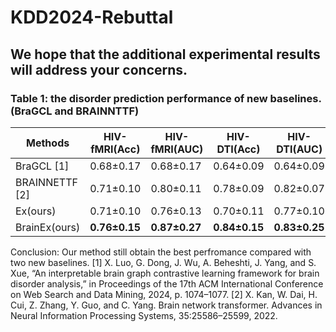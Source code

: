 # KDD2024-Rebuttal

## We hope that the additional experimental results will address your concerns.

### Table 1: the disorder prediction performance of new baselines. (BraGCL and BRAINNTTF) 
| Methods       | HIV-fMRI(Acc) | HIV-fMRI(AUC) | HIV-DTI(Acc)  | HIV-DTI(AUC)  | BP-fMRI(Acc)  | BP-fMRI(AUC)  | BP-DTI(Acc)   | BP-DTI(AUC)   | ADHD(Acc)     | ADHD(AUC)     |
|---------------|---------------|---------------|---------------|---------------|---------------|---------------|---------------|---------------|---------------|---------------|
| BraGCL [1]       | 0.68±0.17     | 0.68±0.17     | 0.64±0.09     | 0.64±0.09     | 0.63±0.04     | 0.63±0.05     | 0.58±0.13     | 0.57±0.14     | 0.61±0.03     | 0.61±0.03     |
| BRAINNETTF [2]    | 0.71±0.10     | 0.80±0.11     | 0.78±0.09     | 0.82±0.07     | 0.57±0.08     | 0.57±0.15     | 0.49±0.07     | 0.56±0.14     | 0.56±0.06     | 0.64±0.03     |
| Ex(ours)      | 0.71±0.10     | 0.76±0.13     | 0.70±0.11     | 0.77±0.10     | 0.65±0.05     | 0.67±0.07     | 0.62±0.07     | 0.66±0.06     | 0.66±0.03     | 0.69±0.02     |
| BrainEx(ours) | **0.76±0.15** | **0.87±0.27** | **0.84±0.15** | **0.83±0.25** | **0.75±0.24** | **0.74±0.03** | **0.69±0.14** | **0.83±0.13** | **0.72±0.06** | **0.76±0.05** |

Conclusion: Our method still obtain the best perfromance compared with two new baselines.
[1] X. Luo, G. Dong, J. Wu, A. Beheshti, J. Yang, and S. Xue, “An interpretable brain graph contrastive learning framework for brain disorder analysis,” in Proceedings of the 17th ACM International Conference on Web Search and Data Mining, 2024, p. 1074–1077.
[2] X. Kan, W. Dai, H. Cui, Z. Zhang, Y. Guo, and C. Yang. Brain network transformer. Advances in Neural Information Processing Systems, 35:25586–25599, 2022.
